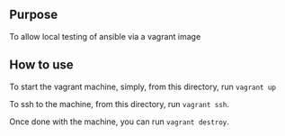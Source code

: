 ## Purpose

To allow local testing of ansible via a vagrant image

## How to use

To start the vagrant machine, simply, from this directory, run `vagrant up`

To ssh to the machine, from this directory, run `vagrant ssh`.

Once done with the machine, you can run `vagrant destroy`.